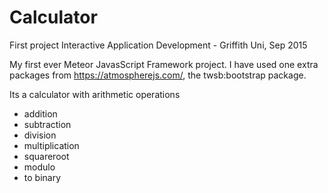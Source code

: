 # Calculator
First project Interactive Application Development - Griffith Uni, Sep 2015

My first ever Meteor JavasScript Framework project. I have used one extra packages from https://atmospherejs.com/, the twsb:bootstrap package.  <br>

Its a calculator with arithmetic operations
* addition
* subtraction
* division
* multiplication
* squareroot
* modulo
* to binary

